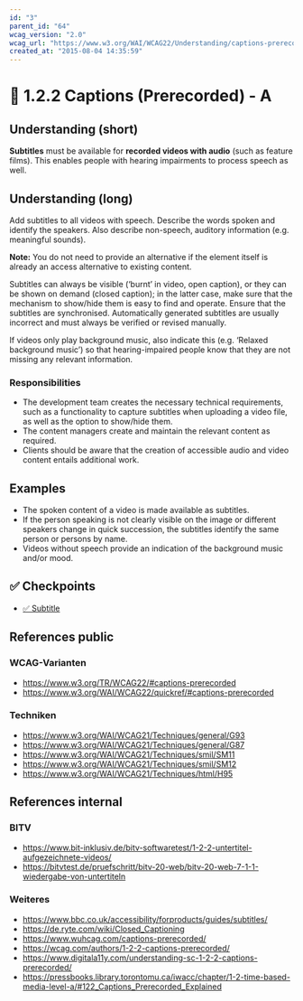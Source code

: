 ```yaml
---
id: "3"
parent_id: "64"
wcag_version: "2.0"
wcag_url: "https://www.w3.org/WAI/WCAG22/Understanding/captions-prerecorded.html"
created_at: "2015-08-04 14:35:59"
---
```


# 📜 1.2.2 Captions (Prerecorded) - A

## Understanding (short)

**Subtitles** must be available for **recorded videos with audio** (such as feature films). This enables people with hearing impairments to process speech as well.

## Understanding (long)

Add subtitles to all videos with speech. Describe the words spoken and identify the speakers. Also describe non-speech, auditory information (e.g. meaningful sounds).

**Note:** You do not need to provide an alternative if the element itself is already an access alternative to existing content.

Subtitles can always be visible (‘burnt’ in video, open caption), or they can be shown on demand (closed caption); in the latter case, make sure that the mechanism to show/hide them is easy to find and operate. Ensure that the subtitles are synchronised. Automatically generated subtitles are usually incorrect and must always be verified or revised manually.

If videos only play background music, also indicate this (e.g. ‘Relaxed background music’) so that hearing-impaired people know that they are not missing any relevant information.

### Responsibilities

- The development team creates the necessary technical requirements, such as a functionality to capture subtitles when uploading a video file, as well as the option to show/hide them.
- The content managers create and maintain the relevant content as required.
- Clients should be aware that the creation of accessible audio and video content entails additional work.

## Examples

- The spoken content of a video is made available as subtitles.
- If the person speaking is not clearly visible on the image or different speakers change in quick succession, the subtitles identify the same person or persons by name.
- Videos without speech provide an indication of the background music and/or mood.

## ✅ Checkpoints

- [✅ Subtitle](subtitle)

## References public

### WCAG-Varianten

- <https://www.w3.org/TR/WCAG22/#captions-prerecorded>
- <https://www.w3.org/WAI/WCAG22/quickref/#captions-prerecorded>

### Techniken

- <https://www.w3.org/WAI/WCAG21/Techniques/general/G93>
- <https://www.w3.org/WAI/WCAG21/Techniques/general/G87>
- <https://www.w3.org/WAI/WCAG21/Techniques/smil/SM11>
- <https://www.w3.org/WAI/WCAG21/Techniques/smil/SM12>
- <https://www.w3.org/WAI/WCAG21/Techniques/html/H95>

## References internal

### BITV

- <https://www.bit-inklusiv.de/bitv-softwaretest/1-2-2-untertitel-aufgezeichnete-videos/>
- <https://bitvtest.de/pruefschritt/bitv-20-web/bitv-20-web-7-1-1-wiedergabe-von-untertiteln>

### Weiteres

- <https://www.bbc.co.uk/accessibility/forproducts/guides/subtitles/>
- <https://de.ryte.com/wiki/Closed_Captioning>
- <https://www.wuhcag.com/captions-prerecorded/>
- <https://wcag.com/authors/1-2-2-captions-prerecorded/>
- <https://www.digitala11y.com/understanding-sc-1-2-2-captions-prerecorded/>
- <https://pressbooks.library.torontomu.ca/iwacc/chapter/1-2-time-based-media-level-a/#122_Captions_Prerecorded_Explained>